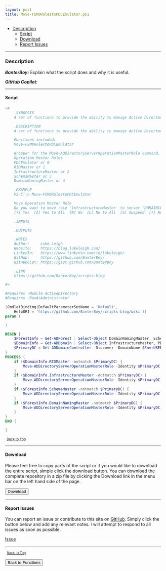 ```yaml
---
layout: post
title: Move-FSMORolestoPDCEmulator.ps1
---
```


- [Description](#description)
  - [Script](#script)
  - [Download](#download)
  - [Report Issues](#report-issues)

---

### Description

**_BanterBoy:_** Explain what the script does and why it is useful.

**_GitHub Copilot:_**

---

#### Script

```powershell
<#
    .SYNOPSIS
    A set of functions to provide the ability to manage Active Directory FSMO Roles.

    .DESCRIPTION
    A set of functions to provide the ability to manage Active Directory FSMO Roles.

    Functions included;
    Move-FSMORolestoPDCEmulator

    Wrapper for the Move-ADDirectoryServerOperationMasterRole command.
    Operation Master Roles
    PDCEmulator or 0
    RIDMaster or 1
    InfrastructureMaster or 2
    SchemaMaster or 3
    DomainNamingMaster or 4

    .EXAMPLE
    PS C:\> Move-FSMORolestoPDCEmulator

    Move Operation Master Role
    Do you want to move role 'InfrastructureMaster' to server 'DOMAINCONTROLLERNAME.example.com' ?
    [Y] Yes  [A] Yes to All  [N] No  [L] No to All  [S] Suspend  [?] Help (default is "Y"): Y

    .INPUTS

    .OUTPUTS

    .NOTES
    Author:     Luke Leigh
    Website:    https://blog.lukeleigh.com/
    LinkedIn:   https://www.linkedin.com/in/lukeleigh/
    GitHub:     https://github.com/BanterBoy/
    GitHubGist: https://gist.github.com/BanterBoy

    .LINK
    https://github.com/BanterBoy/scripts-blog

#>

#Requires -Module ActiveDirectory
#Requires -RunAsAdministrator

[CmdletBinding(DefaultParameterSetName = 'Default',
    HelpURI = 'https://github.com/BanterBoy/scripts-blog/wiki')]
param (

)

BEGIN {
    $ForestInfo = Get-ADForest | Select-Object DomainNamingMaster, SchemaMaster
    $DomainInfo = Get-ADDomain | Select-Object InfrastructureMaster, PDCEmulator, RIDMaster
    $PrimaryDC = Get-ADDomainController -Discover -DomainName $Env:USERDNSDOMAIN -Service 'PrimaryDC'
}
PROCESS {
    if ($DomainInfo.RIDMaster -notmatch $PrimaryDC) {
        Move-ADDirectoryServerOperationMasterRole -Identity $PrimaryDC -OperationMasterRole 1
    }
    if ($DomainInfo.InfrastructureMaster -notmatch $PrimaryDC) {
        Move-ADDirectoryServerOperationMasterRole -Identity $PrimaryDC -OperationMasterRole 2
    }
    if ($ForestInfo.SchemaMaster -notmatch $PrimaryDC) {
        Move-ADDirectoryServerOperationMasterRole -Identity $PrimaryDC -OperationMasterRole 3
    }
    if ($ForestInfo.DomainNamingMaster -notmatch $PrimaryDC) {
        Move-ADDirectoryServerOperationMasterRole -Identity $PrimaryDC -OperationMasterRole 4
    }
}
END {

}
```

<span style="font-size:11px;"><a href="#"><i class="fas fa-caret-up" aria-hidden="true" style="color: white; margin-right:5px;"></i>Back to Top</a></span>

---

#### Download

Please feel free to copy parts of the script or if you would like to download the entire script, simple click the download button. You can download the complete repository in a zip file by clicking the Download link in the menu bar on the left hand side of the page.

<button class="btn" type="submit" onclick="window.open('/PowerShell/functions/activeDirectory/Move-FSMORolestoPDCEmulator.ps1')">
    <i class="fa fa-cloud-download-alt">
    </i>
        Download
</button>

---

#### Report Issues

You can report an issue or contribute to this site on <a href="https://github.com/BanterBoy/scripts-blog/issues">GitHub</a>. Simply click the button below and add any relevant notes. I will attempt to respond to all issues as soon as possible.

<!-- Place this tag where you want the button to render. -->

<a class="github-button" href="https://github.com/BanterBoy/scripts-blog/issues/new?title=Move-FSMORolestoPDCEmulator.ps1&body=There is a problem with this function. Please find details below." data-show-count="true" aria-label="Issue BanterBoy/scripts-blog on GitHub">Issue</a>

---

<span style="font-size:11px;"><a href="#"><i class="fas fa-caret-up" aria-hidden="true" style="color: white; margin-right:5px;"></i>Back to Top</a></span>

<a href="/menu/_pages/functions.html">
    <button class="btn">
        <i class='fas fa-reply'>
        </i>
            Back to Functions
    </button>
</a>

[1]: http://ecotrust-canada.github.io/markdown-toc
[2]: https://github.com/googlearchive/code-prettify

